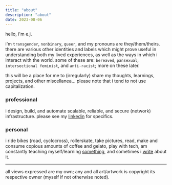 ```yaml
---
title: "about"
description: "about"
date: 2023-08-06
---
```


hello, i'm e.j.

i'm `transgender`, `nonbinary`, `queer`, and my pronouns are they/them/theirs. there are various other identities and labels which might prove useful in understanding both my lived experiences, as well as the ways in which i interact with the world. some of these are: `bereaved`, `pansexual`, `intersectional feminist`, and `anti-racist`; more on these later.

this will be a place for me to (irregularly) share my thoughts, learnings, projects, and other miscellanea... please note that i tend to not use capitalization.

### professional

i design, build, and automate scalable, reliable, and secure (network) infrastructure. please see my [linkedin](https://www.linkedin.com/in/ejsdotsh) for specifics.

### personal

i ride bikes (road, cyclocross), rollerskate, take pictures, read, make and consume copious amounts of coffee and gelato, play with tech, am constantly teaching myself/learning [something](../project), and sometimes i [write](https://ejs.wtf) about it.

----

all views expressed are my own; any and all art/artwork is copyright its respective owner (myself if not otherwise noted).

